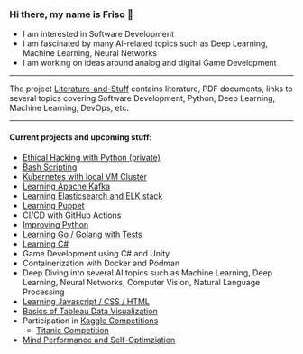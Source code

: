 ### Hi there, my name is Friso 👋

<!--
**FOehlschlaeger/FOehlschlaeger** is a ✨ _special_ ✨ repository because its `README.md` (this file) appears on your GitHub profile.

Here are some ideas to get you started:

- 🔭 I’m currently working on ...
- 🌱 I’m currently learning ...
- 👯 I’m looking to collaborate on ...
- 🤔 I’m looking for help with ...
- 💬 Ask me about ...
- 📫 How to reach me: ...
- 😄 Pronouns: ...
- ⚡ Fun fact: ...
-->
- I am interested in Software Development
- I am fascinated by many AI-related topics such as Deep Learning, Machine Learning, Neural Networks
- I am working on ideas around analog and digital Game Development

---
The project [Literature-and-Stuff](https://github.com/FOehlschlaeger/Literature-and-Stuff) contains literature, PDF documents, links to several topics covering Software Development, Python, Deep Learning, Machine Learning, DevOps, etc.

---
#### Current projects and upcoming stuff:
- [Ethical Hacking with Python (private)](https://github.com/FOehlschlaeger/udemy-ethical-hacking-python)
- [Bash Scripting](https://github.com/FOehlschlaeger/Learn-Bash-Scripting)
- [Kubernetes with local VM Cluster](https://github.com/FOehlschlaeger/Learning-Kubernetes)
- [Learning Apache Kafka](https://github.com/FOehlschlaeger/Learning-Kafka)
- [Learning Elasticsearch and ELK stack](https://github.com/FOehlschlaeger/Learning-Elastic)
- [Learning Puppet](https://github.com/FOehlschlaeger/Learning-Puppet)
- CI/CD with GitHub Actions
- [Improving Python](https://github.com/FOehlschlaeger/Improving-Python)
- [Learning Go / Golang with Tests](https://github.com/FOehlschlaeger/Learn-Go-with-Tests)
- [Learning C#](https://github.com/FOehlschlaeger/Learning-C-Sharp)
- Game Development using C# and Unity
- Containerization with Docker and Podman
- Deep Diving into several AI topics such as Machine Learning, Deep Learning, Neural Networks, Computer Vision, Natural Language Processing
- [Learning Javascript / CSS / HTML](https://github.com/FOehlschlaeger/Learning-Javascript-CSS-HTML)
- [Basics of Tableau Data Visualization](https://github.com/FOehlschlaeger/udemy-tableau-fundamentals-of-data-visualization)
- Participation in [Kaggle Competitions](https://www.kaggle.com/)
  - [Titanic Competition](https://github.com/FOehlschlaeger/Kaggle_Titanic)
- [Mind Performance and Self-Optimziation](https://github.com/FOehlschlaeger/Mind-and-Memory)
